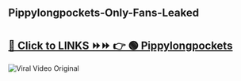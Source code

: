 
 ## Pippylongpockets-Only-Fans-Leaked

# <h2><a href="https://clipsfans.com/Pippylongpockets&ref=git">🔗 Click to LINKS ⏩⏩ 👉 🟢 Pippylongpockets </a></h2>

<a href="https://clipsfans.com/Pippylongpockets&ref=git" rel="nofollow" data-target="animated-image.originalLink"><img src="https://i.ibb.co.com/xMMVF88/686577567.gif" alt="Viral Video Original" style="max-width: 100%; display: inline-block;" data-target="animated-image.originalImage"></a>
